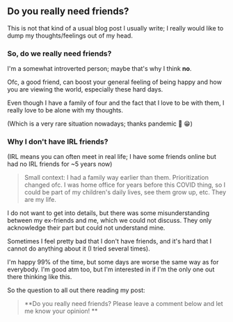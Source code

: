 ## Do you really need friends?

This is not that kind of a usual blog post I usually write; I really would like to dump my thoughts/feelings out of my head. 

### So, do we really need friends?
I'm a somewhat introverted person; maybe that's why I think **no**. 

Ofc, a good friend, can boost your general feeling of being happy and how you are viewing the world, especially these hard days.

Even though I have a family of four and the fact that I love to be with them, I really love to be alone with my thoughts. 

(Which is a very rare situation nowadays; thanks pandemic 👏 😁)

### Why I don't have IRL friends?
(IRL means you can often meet in real life; I have some friends online but had no IRL friends for ~5 years now)

> Small context: I had a family way earlier than them. Prioritization changed ofc. I was home office for years before this COVID thing, so I could be part of my children's daily lives, see them grow up, etc. They are my life.

I do not want to get into details, but there was some misunderstanding between my ex-friends and me, which we could not discuss. They only acknowledge their part but could not understand mine. 

Sometimes I feel pretty bad that I don't have friends, and it's hard that I cannot do anything about it (I tried several times).

I'm happy 99% of the time, but some days are worse the same way as for everybody. I'm good atm too, but I'm interested in if I'm the only one out there thinking like this.

So the question to all out there reading my post:

> **Do you really need friends? Please leave a comment below and let me know your opinion!
**